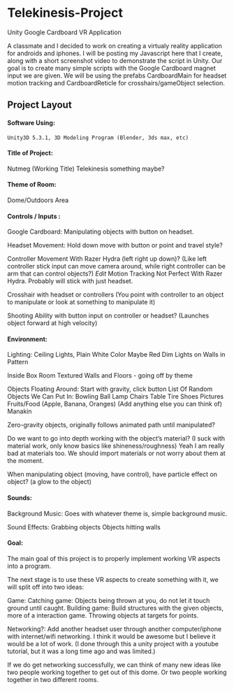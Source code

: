 # Telekinesis-Project
Unity Google Cardboard VR Application

A classmate and I decided to work on creating a virtualy reality application for androids and iphones. I will be posting my Javascript here that I create, along with a short screenshot video to demonstrate the script in Unity. Our goal is to create many simple scripts with the Google Cardboard magnet input we are given. We will be using the prefabs CardboardMain for headset motion tracking and CardboardReticle for crosshairs/gameObject selection.

## Project Layout


#### Software Using: 
	Unity3D 5.3.1, 3D Modeling Program (Blender, 3ds max, etc)

#### Title of Project: 
Nutmeg (Working Title)
Telekinesis something maybe?

#### Theme of Room:
Dome/Outdoors Area 

#### Controls / Inputs :
	
Google Cardboard: Manipulating objects with button on headset.

Headset Movement: Hold down move with button or point and travel style?

Controller Movement With Razer Hydra (left right up down)? (Like left controller stick input can move camera around, while right controller can be arm that can control objects?)
	*Edit* Motion Tracking Not Perfect With Razer Hydra. Probably will stick with just headset.

Crosshair with headset or controllers (You point with controller to an object to manipulate or look at something to manipulate it)

Shooting Ability with button input on controller or headset? (Launches object forward at high velocity)

#### Environment:
Lighting:
Ceiling Lights, Plain White Color
Maybe Red Dim Lights on Walls in Pattern

Inside Box Room 
Textured Walls and Floors - going off by theme

Objects Floating Around: Start with gravity, click button 
List Of Random Objects We Can Put In: 
Bowling Ball
Lamp
Chairs
Table
Tire
Shoes
Pictures
Fruits/Food (Apple, Banana, Oranges)
(Add anything else you can think of)
Manakin

Zero-gravity objects, originally follows animated path until manipulated?

Do we want to go into depth working with the object’s material? (I suck with material work, only know basics like shineness/roughness)
		Yeah I am really bad at materials too. We should import materials or not worry about them at the moment.

When manipulating object (moving, have control), have particle effect on object?       (a glow to the object)
    
    
#### Sounds:
Background Music: Goes with whatever theme is, simple background music.

Sound Effects: 
Grabbing objects 
Objects hitting walls 

#### Goal:

The main goal of this project is to properly implement working VR aspects into a program.

The next stage is to use these VR aspects to create something with it, we will split off into two ideas: 

Game:
Catching game: Objects being thrown at you, do not let it touch ground until caught.
Building game: Build structures with the given objects, more of a interaction game.
Throwing objects at targets for points.

Networking?:
Add another headset user through another computer/iphone with internet/wifi networking. I think it would be awesome but I believe it would be a lot of work. (I done through this a unity project with a youtube tutorial, but it was a long time ago and was limited.)

If we do get networking successfully, we can think of many new ideas like two people working together to get out of this dome. Or two people working together in two different rooms. 
